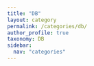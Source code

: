 ```yaml
---
title: "DB"
layout: category
permalink: /categories/db/
author_profile: true
taxonomy: DB
sidebar:
  nav: "categories"
---
```

